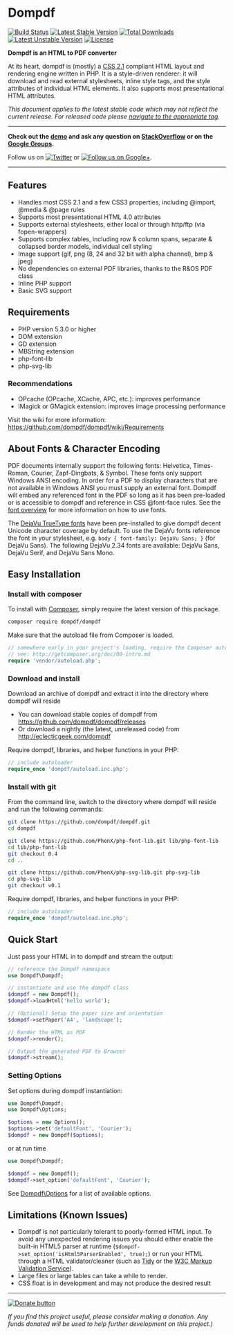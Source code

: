 Dompdf
======

[![Build Status](https://travis-ci.org/dompdf/dompdf.png?branch=master)](https://travis-ci.org/dompdf/dompdf)
[![Latest Stable Version](https://poser.pugx.org/dompdf/dompdf/v/stable.png)](https://packagist.org/packages/dompdf/dompdf)
[![Total Downloads](https://poser.pugx.org/dompdf/dompdf/downloads.png)](https://packagist.org/packages/dompdf/dompdf)
[![Latest Unstable Version](https://poser.pugx.org/dompdf/dompdf/v/unstable.png)](https://packagist.org/packages/dompdf/dompdf)
[![License](https://poser.pugx.org/dompdf/dompdf/license.png)](https://packagist.org/packages/dompdf/dompdf)
 
**Dompdf is an HTML to PDF converter**

At its heart, dompdf is (mostly) a [CSS 2.1](http://www.w3.org/TR/CSS2/) compliant
HTML layout and rendering engine written in PHP. It is a style-driven renderer:
it will download and read external stylesheets, inline style tags, and the style
attributes of individual HTML elements. It also supports most presentational
HTML attributes.

*This document applies to the latest stable code which may not reflect the current 
release. For released code please
[navigate to the appropriate tag](https://github.com/dompdf/dompdf/tags).*

----

**Check out the [demo](https://dompdf.net/examples.php) and ask any
question on [StackOverflow](http://stackoverflow.com/questions/tagged/dompdf) or
on the [Google Groups](http://groups.google.com/group/dompdf).**

Follow us on [![Twitter](http://twitter-badges.s3.amazonaws.com/twitter-a.png)](http://www.twitter.com/dompdf) or 
[![Follow us on Google+](https://ssl.gstatic.com/images/icons/gplus-16.png)](https://plus.google.com/108710008521858993320?prsrc=3).

---



## Features

 * Handles most CSS 2.1 and a few CSS3 properties, including @import, @media &
   @page rules
 * Supports most presentational HTML 4.0 attributes
 * Supports external stylesheets, either local or through http/ftp (via
   fopen-wrappers)
 * Supports complex tables, including row & column spans, separate & collapsed
   border models, individual cell styling
 * Image support (gif, png (8, 24 and 32 bit with alpha channel), bmp & jpeg)
 * No dependencies on external PDF libraries, thanks to the R&OS PDF class
 * Inline PHP support
 * Basic SVG support
 
## Requirements

 * PHP version 5.3.0 or higher
 * DOM extension
 * GD extension
 * MBString extension
 * php-font-lib
 * php-svg-lib

### Recommendations

 * OPcache (OPcache, XCache, APC, etc.): improves performance
 * IMagick or GMagick extension: improves image processing performance

Visit the wiki for more information:
https://github.com/dompdf/dompdf/wiki/Requirements

## About Fonts & Character Encoding

PDF documents internally support the following fonts: Helvetica, Times-Roman,
Courier, Zapf-Dingbats, & Symbol. These fonts only support Windows ANSI
encoding. In order for a PDF to display characters that are not available in
Windows ANSI you must supply an external font. Dompdf will embed any referenced
font in the PDF so long as it has been pre-loaded or is accessible to dompdf and
reference in CSS @font-face rules. See the
[font overview](https://github.com/dompdf/dompdf/wiki/About-Fonts-and-Character-Encoding)
for more information on how to use fonts.

The [DejaVu TrueType fonts](http://dejavu-fonts.org) have been pre-installed
to give dompdf decent Unicode character coverage by default. To use the DejaVu
fonts reference the font in your stylesheet, e.g. `body { font-family: DejaVu
Sans; }` (for DejaVu Sans). The following DejaVu 2.34 fonts are available:
DejaVu Sans, DejaVu Serif, and DejaVu Sans Mono.

## Easy Installation

### Install with composer

To install with [Composer](https://getcomposer.org/), simply require the
latest version of this package.

```bash
composer require dompdf/dompdf
```

Make sure that the autoload file from Composer is loaded.

```php
// somewhere early in your project's loading, require the Composer autoloader
// see: http://getcomposer.org/doc/00-intro.md
require 'vendor/autoload.php';

```

### Download and install

Download an archive of dompdf and extract it into the directory where dompdf
will reside
 * You can download stable copies of dompdf from
   https://github.com/dompdf/dompdf/releases
 * Or download a nightly (the latest, unreleased code) from
   http://eclecticgeek.com/dompdf

Require dompdf, libraries, and helper functions in your PHP:

```php
// include autoloader
require_once 'dompdf/autoload.inc.php';
```

### Install with git

From the command line, switch to the directory where dompdf will reside and run
the following commands:

```sh
git clone https://github.com/dompdf/dompdf.git
cd dompdf

git clone https://github.com/PhenX/php-font-lib.git lib/php-font-lib
cd lib/php-font-lib
git checkout 0.4
cd ..

git clone https://github.com/PhenX/php-svg-lib.git php-svg-lib
cd php-svg-lib
git checkout v0.1
```

Require dompdf, libraries, and helper functions in your PHP:

```php
// include autoloader
require_once 'dompdf/autoload.inc.php';
```

## Quick Start

Just pass your HTML in to dompdf and stream the output:

```php
// reference the Dompdf namespace
use Dompdf\Dompdf;

// instantiate and use the dompdf class
$dompdf = new Dompdf();
$dompdf->loadHtml('hello world');

// (Optional) Setup the paper size and orientation
$dompdf->setPaper('A4', 'landscape');

// Render the HTML as PDF
$dompdf->render();

// Output the generated PDF to Browser
$dompdf->stream();
```

### Setting Options

Set options during dompdf instantiation:

```php
use Dompdf\Dompdf;
use Dompdf\Options;

$options = new Options();
$options->set('defaultFont', 'Courier');
$dompdf = new Dompdf($options);
```

or at run time

```php
use Dompdf\Dompdf;

$dompdf = new Dompdf();
$dompdf->set_option('defaultFont', 'Courier');
```

See [Dompdf\Options](src/Options.php) for a list of available options.


## Limitations (Known Issues)

 * Dompdf is not particularly tolerant to poorly-formed HTML input. To avoid
   any unexpected rendering issues you should either enable the built-in HTML5
   parser at runtime (`$dompdf->set_option('isHtml5ParserEnabled', true);`) 
   or run your HTML through a HTML validator/cleaner (such as
   [Tidy](http://tidy.sourceforge.net) or the
   [W3C Markup Validation Service](http://validator.w3.org)).
 * Large files or large tables can take a while to render.
 * CSS float is in development and may not produce the desired result

---

[![Donate button](https://www.paypal.com/en_US/i/btn/btn_donate_SM.gif)](http://goo.gl/DSvWf)

*If you find this project useful, please consider making a donation. Any funds donated will be used to help further development on this project.)*
